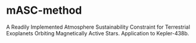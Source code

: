 # mASC-method
A Readily Implemented Atmosphere Sustainability Constraint for Terrestrial Exoplanets Orbiting Magnetically Active Stars. Application to Kepler-438b.
